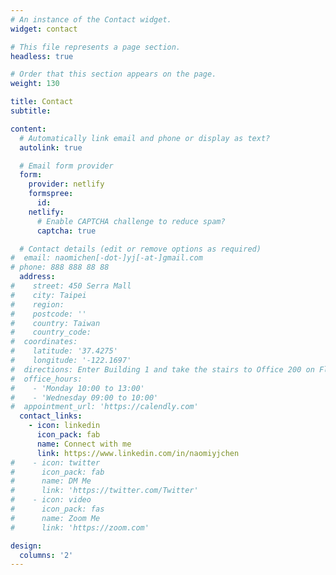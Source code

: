 ```yaml
---
# An instance of the Contact widget.
widget: contact

# This file represents a page section.
headless: true

# Order that this section appears on the page.
weight: 130

title: Contact
subtitle:

content:
  # Automatically link email and phone or display as text?
  autolink: true

  # Email form provider
  form:
    provider: netlify
    formspree:
      id:
    netlify:
      # Enable CAPTCHA challenge to reduce spam?
      captcha: true

  # Contact details (edit or remove options as required)
#  email: naomichen[-dot-]yj[-at-]gmail.com
# phone: 888 888 88 88
  address:
#    street: 450 Serra Mall
#    city: Taipei
#    region: 
#    postcode: ''
#    country: Taiwan
#    country_code: 
#  coordinates:
#    latitude: '37.4275'
#    longitude: '-122.1697'
#  directions: Enter Building 1 and take the stairs to Office 200 on Floor 2
#  office_hours:
#    - 'Monday 10:00 to 13:00'
#    - 'Wednesday 09:00 to 10:00'
#  appointment_url: 'https://calendly.com'
  contact_links:
    - icon: linkedin
      icon_pack: fab
      name: Connect with me
      link: https://www.linkedin.com/in/naomiyjchen
#    - icon: twitter
#      icon_pack: fab
#      name: DM Me
#      link: 'https://twitter.com/Twitter'
#    - icon: video
#      icon_pack: fas
#      name: Zoom Me
#      link: 'https://zoom.com'

design:
  columns: '2'
---
```

